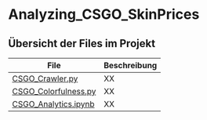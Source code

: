 # Analyzing_CSGO_SkinPrices


## Übersicht der Files im Projekt
| File | Beschreibung |
| --- | --- |
| [CSGO_Crawler.py](https://github.com/princessivy/Analyzing_CSGO_SkinPrices/blob/main/CSGO_Crawler.py) | XX |
| [CSGO_Colorfulness.py](https://github.com/princessivy/Analyzing_CSGO_SkinPrices/blob/main/CSGO_Colorfulness.py) | XX |
| [CSGO_Analytics.ipynb](https://github.com/princessivy/Analyzing_CSGO_SkinPrices/blob/main/CSGO_Analytics.ipynb) | XX |
